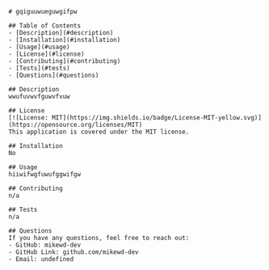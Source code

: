 
    # gqiguuwueguwgifpw

    ## Table of Contents
    - [Description](#description)
    - [Installation](#installation)
    - [Usage](#usage)
    - [License](#license)
    - [Contributing](#contributing)
    - [Tests](#tests)
    - [Questions](#questions)

    ## Description
    wwufuvwvfguwvfvuw

    ## License
    [![License: MIT](https://img.shields.io/badge/License-MIT-yellow.svg)](https://opensource.org/licenses/MIT)
    This application is covered under the MIT license.

    ## Installation
    No

    ## Usage
    hiiwifwgfuwufggwifgw

    ## Contributing
    n/a

    ## Tests
    n/a

    ## Questions
    If you have any questions, feel free to reach out:
    - GitHub: mikewd-dev
    - GitHub Link: github.com/mikewd-dev
    - Email: undefined
  